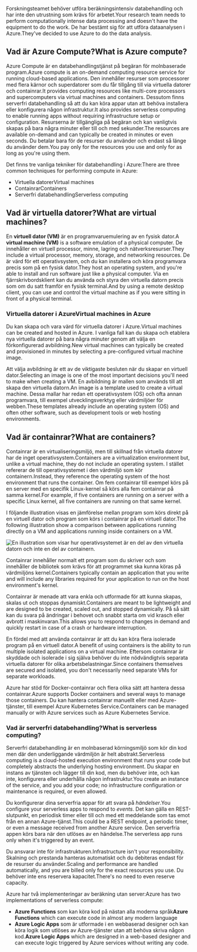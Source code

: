 <span data-ttu-id="3eac2-101">Forskningsteamet behöver utföra beräkningsintensiv databehandling och har inte den utrustning som krävs för arbetet.</span><span class="sxs-lookup"><span data-stu-id="3eac2-101">Your research team needs to perform computationally intense data processing and doesn't have the equipment to do the work.</span></span> <span data-ttu-id="3eac2-102">De har bestämt sig för att utföra dataanalysen i Azure.</span><span class="sxs-lookup"><span data-stu-id="3eac2-102">They've decided to use Azure to do the data analysis.</span></span>

## <a name="what-is-azure-compute"></a><span data-ttu-id="3eac2-103">Vad är Azure Compute?</span><span class="sxs-lookup"><span data-stu-id="3eac2-103">What is Azure compute?</span></span>
<span data-ttu-id="3eac2-104">Azure Compute är en databehandlingstjänst på begäran för molnbaserade program.</span><span class="sxs-lookup"><span data-stu-id="3eac2-104">Azure compute is an on-demand computing resource service for running cloud-based applications.</span></span> <span data-ttu-id="3eac2-105">Den innehåller resurser som processorer med flera kärnor och superdatorer som du får tillgång till via virtuella datorer och containrar.</span><span class="sxs-lookup"><span data-stu-id="3eac2-105">It provides computing resources like multi-core processors and supercomputers via virtual machines and containers.</span></span> <span data-ttu-id="3eac2-106">Dessutom finns serverfri databehandling så att du kan köra appar utan att behöva installera eller konfigurera någon infrastruktur.</span><span class="sxs-lookup"><span data-stu-id="3eac2-106">It also provides serverless computing to enable running apps without requiring infrastructure setup or configuration.</span></span> <span data-ttu-id="3eac2-107">Resurserna är tillgängliga på begäran och kan vanligtvis skapas på bara några minuter eller till och med sekunder.</span><span class="sxs-lookup"><span data-stu-id="3eac2-107">The resources are available on-demand and can typically be created in minutes or even seconds.</span></span> <span data-ttu-id="3eac2-108">Du betalar bara för de resurser du använder och endast så länge du använder dem.</span><span class="sxs-lookup"><span data-stu-id="3eac2-108">You pay only for the resources you use and only for as long as you're using them.</span></span>

<span data-ttu-id="3eac2-109">Det finns tre vanliga tekniker för databehandling i Azure:</span><span class="sxs-lookup"><span data-stu-id="3eac2-109">There are three common techniques for performing compute in Azure:</span></span>

- <span data-ttu-id="3eac2-110">Virtuella datorer</span><span class="sxs-lookup"><span data-stu-id="3eac2-110">Virtual machines</span></span>
- <span data-ttu-id="3eac2-111">Containrar</span><span class="sxs-lookup"><span data-stu-id="3eac2-111">Containers</span></span>
- <span data-ttu-id="3eac2-112">Serverfri databehandling</span><span class="sxs-lookup"><span data-stu-id="3eac2-112">Serverless computing</span></span>

## <a name="what-are-virtual-machines"></a><span data-ttu-id="3eac2-113">Vad är virtuella datorer?</span><span class="sxs-lookup"><span data-stu-id="3eac2-113">What are virtual machines?</span></span>

<span data-ttu-id="3eac2-114">En **virtuell dator (VM)** är en programvaruemulering av en fysisk dator.</span><span class="sxs-lookup"><span data-stu-id="3eac2-114">A **virtual machine (VM)** is a software emulation of a physical computer.</span></span> <span data-ttu-id="3eac2-115">De innehåller en virtuell processor, minne, lagring och nätverksresurser.</span><span class="sxs-lookup"><span data-stu-id="3eac2-115">They include a virtual processor, memory, storage, and networking resources.</span></span> <span data-ttu-id="3eac2-116">De är värd för ett operativsystem, och du kan installera och köra programvara precis som på en fysisk dator.</span><span class="sxs-lookup"><span data-stu-id="3eac2-116">They host an operating system, and you're able to install and run software just like a physical computer.</span></span> <span data-ttu-id="3eac2-117">Via en fjärrskrivbordsklient kan du använda och styra den virtuella datorn precis som om du satt framför en fysisk terminal.</span><span class="sxs-lookup"><span data-stu-id="3eac2-117">And by using a remote desktop client, you can use and control the virtual machine as if you were sitting in front of a physical terminal.</span></span>

### <a name="virtual-machines-in-azure"></a><span data-ttu-id="3eac2-118">Virtuella datorer i Azure</span><span class="sxs-lookup"><span data-stu-id="3eac2-118">Virtual machines in Azure</span></span>

<span data-ttu-id="3eac2-119">Du kan skapa och vara värd för virtuella datorer i Azure.</span><span class="sxs-lookup"><span data-stu-id="3eac2-119">Virtual machines can be created and hosted in Azure.</span></span> <span data-ttu-id="3eac2-120">I vanliga fall kan du skapa och etablera nya virtuella datorer på bara några minuter genom att välja en förkonfigurerad avbildning.</span><span class="sxs-lookup"><span data-stu-id="3eac2-120">New virtual machines can typically be created and provisioned in minutes by selecting a pre-configured virtual machine image.</span></span>

<span data-ttu-id="3eac2-121">Att välja avbildning är ett av de viktigaste besluten när du skapar en virtuell dator.</span><span class="sxs-lookup"><span data-stu-id="3eac2-121">Selecting an image is one of the most important decisions you'll need to make when creating a VM.</span></span> <span data-ttu-id="3eac2-122">En avbildning är mallen som används till att skapa den virtuella datorn.</span><span class="sxs-lookup"><span data-stu-id="3eac2-122">An image is a template used to create a virtual machine.</span></span> <span data-ttu-id="3eac2-123">Dessa mallar har redan ett operativsystem (OS) och ofta annan programvara, till exempel utvecklingsverktyg eller värdmiljöer för webben.</span><span class="sxs-lookup"><span data-stu-id="3eac2-123">These templates already include an operating system (OS) and often other software, such as development tools or web hosting environments.</span></span>

## <a name="what-are-containers"></a><span data-ttu-id="3eac2-124">Vad är containrar?</span><span class="sxs-lookup"><span data-stu-id="3eac2-124">What are containers?</span></span>

<span data-ttu-id="3eac2-125">Containrar är en virtualiseringsmiljö, men till skillnad från virtuella datorer har de inget operativsystem.</span><span class="sxs-lookup"><span data-stu-id="3eac2-125">Containers are a virtualization environment but, unlike a virtual machine, they do not include an operating system.</span></span> <span data-ttu-id="3eac2-126">I stället refererar de till operativsystemet i den värdmiljö som kör containern.</span><span class="sxs-lookup"><span data-stu-id="3eac2-126">Instead, they reference the operating system of the host environment that runs the container.</span></span> <span data-ttu-id="3eac2-127">Om fem containrar till exempel körs på en server med en specifik Linux-kernel så körs alla fem containrar på samma kernel.</span><span class="sxs-lookup"><span data-stu-id="3eac2-127">For example, if five containers are running on a server with a specific Linux kernel, all five containers are running on that same kernel.</span></span>

<span data-ttu-id="3eac2-128">I följande illustration visas en jämförelse mellan program som körs direkt på en virtuell dator och program som körs i containrar på en virtuell dator.</span><span class="sxs-lookup"><span data-stu-id="3eac2-128">The following illustration show a comparison between applications running directly on a VM and applications running inside containers on a VM.</span></span>

![En illustration som visar hur operativsystemet är en del av den virtuella datorn och inte en del av containern.](../media/2-vm-versus-containers.png)

<span data-ttu-id="3eac2-130">Containrar innehåller normalt ett program som du skriver och som innehåller de bibliotek som krävs för att programmet ska kunna köras på värdmiljöns kernel.</span><span class="sxs-lookup"><span data-stu-id="3eac2-130">Containers typically contain an application that you write and will include any libraries required for your application to run on the host environment's kernel.</span></span> 

<span data-ttu-id="3eac2-131">Containrar är menade att vara enkla och utformade för att kunna skapas, skalas ut och stoppas dynamiskt.</span><span class="sxs-lookup"><span data-stu-id="3eac2-131">Containers are meant to be lightweight and are designed to be created, scaled out, and stopped dynamically.</span></span> <span data-ttu-id="3eac2-132">På så sätt kan du svara på ändringar i behovet och snabbt starta om vid krasch eller avbrott i maskinvaran.</span><span class="sxs-lookup"><span data-stu-id="3eac2-132">This allows you to respond to changes in demand and quickly restart in case of a crash or hardware interruption.</span></span> 

<span data-ttu-id="3eac2-133">En fördel med att använda containrar är att du kan köra flera isolerade program på en virtuell dator.</span><span class="sxs-lookup"><span data-stu-id="3eac2-133">A benefit of using containers is the ability to run multiple isolated applications on a virtual machine.</span></span> <span data-ttu-id="3eac2-134">Eftersom containrar är skyddade och isolerade i sig själva behöver du inte nödvändigtvis separata virtuella datorer för olika arbetsbelastningar.</span><span class="sxs-lookup"><span data-stu-id="3eac2-134">Since containers themselves are secured and isolated, you don't necessarily need separate VMs for separate workloads.</span></span>

<span data-ttu-id="3eac2-135">Azure har stöd för Docker-containrar och flera olika sätt att hantera dessa containrar.</span><span class="sxs-lookup"><span data-stu-id="3eac2-135">Azure supports Docker containers and several ways to manage those containers.</span></span> <span data-ttu-id="3eac2-136">Du kan hantera containrar manuellt eller med Azure-tjänster, till exempel Azure Kubernetes Service.</span><span class="sxs-lookup"><span data-stu-id="3eac2-136">Containers can be managed manually or with Azure services such as Azure Kubernetes Service.</span></span>

### <a name="what-is-serverless-computing"></a><span data-ttu-id="3eac2-137">Vad är serverfri databehandling?</span><span class="sxs-lookup"><span data-stu-id="3eac2-137">What is serverless computing?</span></span>

<span data-ttu-id="3eac2-138">Serverfri databehandling är en molnbaserad körningsmiljö som kör din kod men där den underliggande värdmiljön är helt abstrakt.</span><span class="sxs-lookup"><span data-stu-id="3eac2-138">Serverless computing is a cloud-hosted execution environment that runs your code but completely abstracts the underlying hosting environment.</span></span> <span data-ttu-id="3eac2-139">Du skapar en instans av tjänsten och lägger till din kod, men du behöver inte, och kan inte, konfigurera eller underhålla någon infrastruktur.</span><span class="sxs-lookup"><span data-stu-id="3eac2-139">You create an instance of the service, and you add your code; no infrastructure configuration or maintenance is required, or even allowed.</span></span>

<span data-ttu-id="3eac2-140">Du konfigurerar dina serverfria appar för att svara på _händelser_.</span><span class="sxs-lookup"><span data-stu-id="3eac2-140">You configure your serverless apps to respond to _events_.</span></span> <span data-ttu-id="3eac2-141">Det kan gälla en REST-slutpunkt, en periodisk timer eller till och med ett meddelande som tas emot från en annan Azure-tjänst.</span><span class="sxs-lookup"><span data-stu-id="3eac2-141">This could be a REST endpoint, a periodic timer, or even a message received from another Azure service.</span></span> <span data-ttu-id="3eac2-142">Den serverfria appen körs bara när den utlöses av en händelse.</span><span class="sxs-lookup"><span data-stu-id="3eac2-142">The serverless app runs only when it's triggered by an event.</span></span>

<span data-ttu-id="3eac2-143">Du ansvarar inte för infrastrukturen.</span><span class="sxs-lookup"><span data-stu-id="3eac2-143">Infrastructure isn't your responsibility.</span></span> <span data-ttu-id="3eac2-144">Skalning och prestanda hanteras automatiskt och du debiteras endast för de resurser du använder.</span><span class="sxs-lookup"><span data-stu-id="3eac2-144">Scaling and performance are handled automatically, and you are billed only for the exact resources you use.</span></span> <span data-ttu-id="3eac2-145">Du behöver inte ens reservera kapacitet.</span><span class="sxs-lookup"><span data-stu-id="3eac2-145">There's no need to even reserve capacity.</span></span>

<span data-ttu-id="3eac2-146">Azure har två implementeringar av beräkning utan server:</span><span class="sxs-lookup"><span data-stu-id="3eac2-146">Azure has two implementations of serverless compute:</span></span> 

- <span data-ttu-id="3eac2-147">**Azure Functions** som kan köra kod på nästan alla moderna språk</span><span class="sxs-lookup"><span data-stu-id="3eac2-147">**Azure Functions** which can execute code in almost any modern language</span></span>
- <span data-ttu-id="3eac2-148">**Azure Logic Apps** som är utformade i en webbaserad designer och kan köra logik som utlöses av Azure-tjänster utan att behöva skriva någon kod.</span><span class="sxs-lookup"><span data-stu-id="3eac2-148">**Azure Logic Apps** which are designed in a web-based designer and can execute logic triggered by Azure services without writing any code.</span></span>
